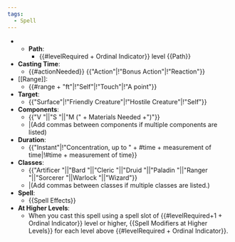 ```yaml
---
tags:
  - Spell
---
```

- - **Path**:
	- {{#levelRequired + Ordinal Indicator}} level {{Path}}
- **Casting Time**:
	- {{#actionNeeded}} {{"Action"|!"Bonus Action"|!"Reaction"}}
- [[Range]]:
	- {{#range + "ft"|!"Self"|!"Touch"|!"A point"}}
- **Target**:
	- {{"Surface"|!"Friendly Creature"|!"Hostile Creature"|!"Self"}}
- **Components**:
	- {{"V "||"S "||"M (" + Materials Needed +")"}}
	- |(Add commas between components if multiple components are listed)
- **Duration**:
	- {{"Instant"|!"Concentration, up to " + \#time + measurement of time|!\#time + measurement of time}}
- **Classes**:
	- {{"Artificer "||"Bard "||"Cleric "||"Druid "||"Paladin "||"Ranger "||"Sorcerer "||Warlock  "||"Wizard"}}
	- |(Add commas between classes if multiple classes are listed.)
- **Spell**:
	- {{Spell Effects}}
- **At Higher Levels**:
	- When you cast this spell using a spell slot of {{#levelRequired+1 + Ordinal Indicator}} level or higher, {{Spell Modifiers at Higher Levels}} for each level above {{#levelRequired + Ordinal Indicator}}.
